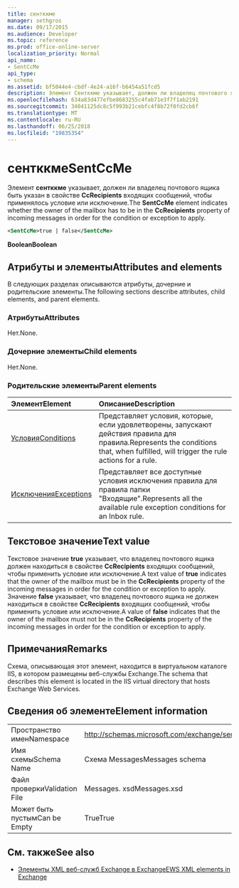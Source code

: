 ```yaml
---
title: сентккме
manager: sethgros
ms.date: 09/17/2015
ms.audience: Developer
ms.topic: reference
ms.prod: office-online-server
localization_priority: Normal
api_name:
- SentCcMe
api_type:
- schema
ms.assetid: bf5044e4-cbdf-4e24-a16f-b6454a51fcd5
description: Элемент Сентккме указывает, должен ли владелец почтового ящика быть указан в свойстве CcRecipients входящих сообщений, чтобы применялось условие или исключение.
ms.openlocfilehash: 634a83d477efbe8683255c4fab71e3f7f1ab2191
ms.sourcegitcommit: 34041125dc8c5f993b21cebfc4f8b72f0fd2cb6f
ms.translationtype: MT
ms.contentlocale: ru-RU
ms.lasthandoff: 06/25/2018
ms.locfileid: "19835354"
---
```

# <a name="sentccme"></a><span data-ttu-id="cca67-103">сентккме</span><span class="sxs-lookup"><span data-stu-id="cca67-103">SentCcMe</span></span>

<span data-ttu-id="cca67-104">Элемент **сентккме** указывает, должен ли владелец почтового ящика быть указан в свойстве **CcRecipients** входящих сообщений, чтобы применялось условие или исключение.</span><span class="sxs-lookup"><span data-stu-id="cca67-104">The **SentCcMe** element indicates whether the owner of the mailbox has to be in the **CcRecipients** property of incoming messages in order for the condition or exception to apply.</span></span> 
  
```XML
<SentCcMe>true | false</SentCcMe>
```

 <span data-ttu-id="cca67-105">**Boolean**</span><span class="sxs-lookup"><span data-stu-id="cca67-105">**Boolean**</span></span>
## <a name="attributes-and-elements"></a><span data-ttu-id="cca67-106">Атрибуты и элементы</span><span class="sxs-lookup"><span data-stu-id="cca67-106">Attributes and elements</span></span>

<span data-ttu-id="cca67-107">В следующих разделах описываются атрибуты, дочерние и родительские элементы.</span><span class="sxs-lookup"><span data-stu-id="cca67-107">The following sections describe attributes, child elements, and parent elements.</span></span>
  
### <a name="attributes"></a><span data-ttu-id="cca67-108">Атрибуты</span><span class="sxs-lookup"><span data-stu-id="cca67-108">Attributes</span></span>

<span data-ttu-id="cca67-109">Нет.</span><span class="sxs-lookup"><span data-stu-id="cca67-109">None.</span></span>
  
### <a name="child-elements"></a><span data-ttu-id="cca67-110">Дочерние элементы</span><span class="sxs-lookup"><span data-stu-id="cca67-110">Child elements</span></span>

<span data-ttu-id="cca67-111">Нет.</span><span class="sxs-lookup"><span data-stu-id="cca67-111">None.</span></span>
  
### <a name="parent-elements"></a><span data-ttu-id="cca67-112">Родительские элементы</span><span class="sxs-lookup"><span data-stu-id="cca67-112">Parent elements</span></span>

|<span data-ttu-id="cca67-113">**Элемент**</span><span class="sxs-lookup"><span data-stu-id="cca67-113">**Element**</span></span>|<span data-ttu-id="cca67-114">**Описание**</span><span class="sxs-lookup"><span data-stu-id="cca67-114">**Description**</span></span>|
|:-----|:-----|
|[<span data-ttu-id="cca67-115">Условия</span><span class="sxs-lookup"><span data-stu-id="cca67-115">Conditions</span></span>](conditions.md) <br/> |<span data-ttu-id="cca67-116">Представляет условия, которые, если удовлетворены, запускают действия правила для правила.</span><span class="sxs-lookup"><span data-stu-id="cca67-116">Represents the conditions that, when fulfilled, will trigger the rule actions for a rule.</span></span>  <br/> |
|[<span data-ttu-id="cca67-117">Исключения</span><span class="sxs-lookup"><span data-stu-id="cca67-117">Exceptions</span></span>](exceptions.md) <br/> |<span data-ttu-id="cca67-118">Представляет все доступные условия исключения правила для правила папки "Входящие".</span><span class="sxs-lookup"><span data-stu-id="cca67-118">Represents all the available rule exception conditions for an Inbox rule.</span></span>  <br/> |
   
## <a name="text-value"></a><span data-ttu-id="cca67-119">Текстовое значение</span><span class="sxs-lookup"><span data-stu-id="cca67-119">Text value</span></span>

<span data-ttu-id="cca67-120">Текстовое значение **true** указывает, что владелец почтового ящика должен находиться в свойстве **CcRecipients** входящих сообщений, чтобы применить условие или исключение.</span><span class="sxs-lookup"><span data-stu-id="cca67-120">A text value of **true** indicates that the owner of the mailbox must be in the **CcRecipients** property of the incoming messages in order for the condition or exception to apply.</span></span> <span data-ttu-id="cca67-121">Значение **false** указывает, что владелец почтового ящика не должен находиться в свойстве **CcRecipients** входящих сообщений, чтобы применить условие или исключение.</span><span class="sxs-lookup"><span data-stu-id="cca67-121">A value of **false** indicates that the owner of the mailbox must not be in the **CcRecipients** property of the incoming messages in order for the condition or exception to apply.</span></span> 
  
## <a name="remarks"></a><span data-ttu-id="cca67-122">Примечания</span><span class="sxs-lookup"><span data-stu-id="cca67-122">Remarks</span></span>

<span data-ttu-id="cca67-123">Схема, описывающая этот элемент, находится в виртуальном каталоге IIS, в котором размещены веб-службы Exchange.</span><span class="sxs-lookup"><span data-stu-id="cca67-123">The schema that describes this element is located in the IIS virtual directory that hosts Exchange Web Services.</span></span>
  
## <a name="element-information"></a><span data-ttu-id="cca67-124">Сведения об элементе</span><span class="sxs-lookup"><span data-stu-id="cca67-124">Element information</span></span>

|||
|:-----|:-----|
|<span data-ttu-id="cca67-125">Пространство имен</span><span class="sxs-lookup"><span data-stu-id="cca67-125">Namespace</span></span>  <br/> |http://schemas.microsoft.com/exchange/services/2006/messages  <br/> |
|<span data-ttu-id="cca67-126">Имя схемы</span><span class="sxs-lookup"><span data-stu-id="cca67-126">Schema Name</span></span>  <br/> |<span data-ttu-id="cca67-127">Схема Messages</span><span class="sxs-lookup"><span data-stu-id="cca67-127">Messages schema</span></span>  <br/> |
|<span data-ttu-id="cca67-128">Файл проверки</span><span class="sxs-lookup"><span data-stu-id="cca67-128">Validation File</span></span>  <br/> |<span data-ttu-id="cca67-129">Messages. xsd</span><span class="sxs-lookup"><span data-stu-id="cca67-129">Messages.xsd</span></span>  <br/> |
|<span data-ttu-id="cca67-130">Может быть пустым</span><span class="sxs-lookup"><span data-stu-id="cca67-130">Can be Empty</span></span>  <br/> |<span data-ttu-id="cca67-131">True</span><span class="sxs-lookup"><span data-stu-id="cca67-131">True</span></span>  <br/> |
   
## <a name="see-also"></a><span data-ttu-id="cca67-132">См. также</span><span class="sxs-lookup"><span data-stu-id="cca67-132">See also</span></span>



- [<span data-ttu-id="cca67-133">Элементы XML веб-служб Exchange в Exchange</span><span class="sxs-lookup"><span data-stu-id="cca67-133">EWS XML elements in Exchange</span></span>](ews-xml-elements-in-exchange.md)

